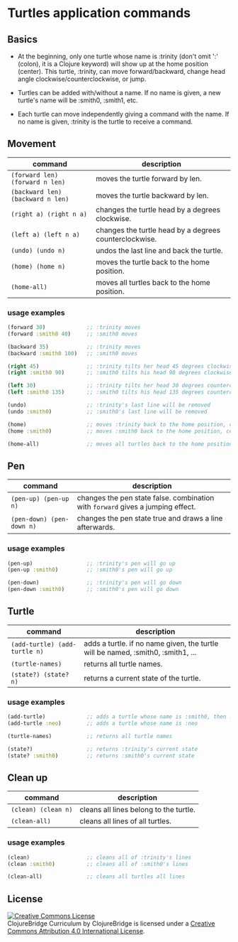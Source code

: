 # Turtles application commands

## Basics

- At the beginning, only one turtle whose name is :trinity (don't omit ':'
(colon), it is a Clojure keyword) will show up at the home position (center).
This turtle, :trinity, can move forward/backward,
change head angle clockwise/counterclockwise, or jump.

- Turtles can be added with/without a name.
If no name is given, a new turtle's name will be :smith0, :smith1,
etc.

- Each turtle can move independently giving a command with the name.
If no name is given, :trinity is the turtle to receive a command.


## Movement

| command | description |
| ------- | ----------- |
|`(forward len) (forward n len)`| moves the turtle forward by len.|
|`(backward len) (backward n len)`| moves the turtle backward by len.|
|`(right a) (right n a)`| changes the turtle head by a degrees clockwise.|
|`(left a) (left n a)`| changes the turtle head by a degrees counterclockwise.|
|`(undo) (undo n)`| undos the last line and back the turtle.|
|`(home) (home n)`| moves the turtle back to the home position.|
|`(home-all)`| moves all turtles back to the home position.|

### usage examples

```clojure
(forward 30)             ;; :trinity moves
(forward :smith0 40)     ;; :smith0 moves

(backward 35)            ;; :trinity moves
(backward :smith0 100)   ;; :smith0 moves

(right 45)               ;; :trinity tilts her head 45 degrees clockwise
(right :smith0 90)       ;; :smith0 tilts his head 90 degrees clockwise

(left 30)                ;; :trinity tilts her head 30 degrees counterclockwise
(left :smith0 135)       ;; :smith0 tilts his head 135 degrees counterclockwise

(undo)                   ;; :trinity's last line will be removed
(undo :smith0)           ;; :smith0's last line will be removed

(home)                   ;; moves :trinity back to the home position, center
(home :smith0)           ;; moves :smith0 back to the home position, center

(home-all)               ;; moves all turtles back to the home position
```

## Pen

| command | description |
| ------- | ----------- |
|`(pen-up) (pen-up n)`| changes the pen state false. combination with `forward` gives a jumping effect.|
|`(pen-down) (pen-down n)`| changes the pen state true and draws a line afterwards.|


### usage examples

```clojure
(pen-up)                 ;; :trinity's pen will go up
(pen-up :smith0)         ;; :smith0's pen will go up

(pen-down)               ;; :trinity's pen will go down
(pen-down :smith0)       ;; :smith0's pen will go down
```

## Turtle

| command | description |
| ------- | ----------- |
|`(add-turtle) (add-turtle n)`| adds a turtle. if no name given, the turtle will be named, :smith0, :smith1, ...|
|`(turtle-names)`| returns all turtle names.|
|`(state?) (state? n)`| returns a current state of the turtle.|


### usage examples

```clojure
(add-turtle)             ;; adds a turtle whose name is :smith0, then :smith1, ...
(add-turtle :neo)        ;; adds a turtle whose name is :neo

(turtle-names)           ;; returns all turtle names

(state?)                 ;; returns :trinity's current state
(state? :smith0)         ;; returns :smith0's current state
```


## Clean up

| command | description |
| ------- | ----------- |
|`(clean) (clean n)`| cleans all lines belong to the turtle. |
|`(clean-all)`| cleans all lines of all turtles. |

### usage examples

```clojure
(clean)                  ;; cleans all of :trinity's lines
(clean :smith0)          ;; cleans all of :smith0's lines

(clean-all)              ;; cleans all turtles all lines
```



License
-------
<a rel="license"
href="http://creativecommons.org/licenses/by/4.0/deed.en_US"><img
alt="Creative Commons License" style="border-width:0"
src="http://i.creativecommons.org/l/by/4.0/88x31.png" /></a><br
/><span xmlns:dct="http://purl.org/dc/terms/"
href="http://purl.org/dc/dcmitype/Text" property="dct:title"
rel="dct:type">ClojureBridge Curriculum</span> by <span
xmlns:cc="http://creativecommons.org/ns#"
property="cc:attributionName">ClojureBridge</span> is licensed under a
<a rel="license"
href="http://creativecommons.org/licenses/by/4.0/deed.en_US">Creative
Commons Attribution 4.0 International License</a>.
